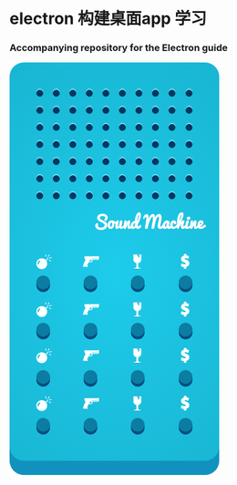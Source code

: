 # electron 构建桌面app 学习
### Accompanying repository for the Electron guide

![Sound Machine](./app-img.png)